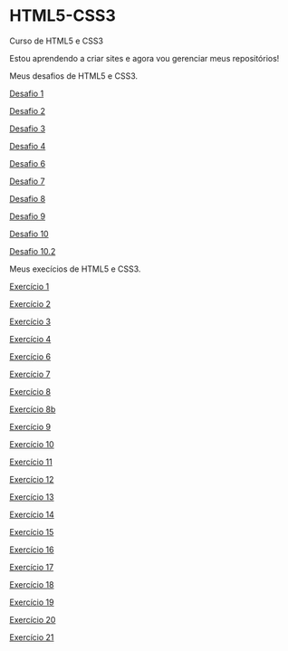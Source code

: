 # HTML5-CSS3
 Curso de HTML5 e CSS3

 Estou aprendendo a criar sites e agora vou gerenciar meus repositórios!

Meus desafios de HTML5 e CSS3.

 <a href="https://andre-santosds.github.io/HTML5-CSS3/desafios/desafio-1/index.HTML" target="_blank" rel="external">Desafio 1</a>

 <a href="https://andre-santosds.github.io/HTML5-CSS3/desafios/desafio-2/index.HTML" target="_blank" rel="external">Desafio 2</a>

 <a href="https://andre-santosds.github.io/HTML5-CSS3/desafios/desafio-3/index.HTML" target="_blank" rel="external">Desafio 3</a>

 <a href="https://andre-santosds.github.io/HTML5-CSS3/desafios/desafio-4/index.HTML" target="_blank" rel="external">Desafio 4</a>

 <a href="https://andre-santosds.github.io/HTML5-CSS3/desafios/desafio-6/index.HTML" target="_blank" rel="external">Desafio 6</a>

 <a href="https://andre-santosds.github.io/HTML5-CSS3/desafios/desafio-7/index.HTML" target="_blank" rel="external">Desafio 7</a>

 <a href="https://andre-santosds.github.io/HTML5-CSS3/desafios/desafio-8/index.HTML" target="_blank" rel="external">Desafio 8</a>

 <a href="https://andre-santosds.github.io/HTML5-CSS3/desafios/desafio-9/index.HTML" target="_blank" rel="external">Desafio 9</a>

 <a href="https://andre-santosds.github.io/HTML5-CSS3/desafios/desafio-10/index.html" target="_blank" rel="external">Desafio 10</a>

 <a href="https://andre-santosds.github.io/HTML5-CSS3/desafios/desafio-10.2/index.html" target="_blank" rel="external">Desafio 10.2</a>

 Meus execícios de HTML5 e CSS3.
 
 <a href="https://andre-santosds.github.io/HTML5-CSS3/exercicios/ex001/index.html" target="_blank" rel="external">Exercício 1</a>

 <a href="https://andre-santosds.github.io/HTML5-CSS3/exercicios/ex002/index.html" target="_blank" rel="external">Exercício 2</a>

 <a href="https://andre-santosds.github.io/HTML5-CSS3/exercicios/ex003/index.html" target="_blank" rel="external">Exercício 3</a>

 <a href="https://andre-santosds.github.io/HTML5-CSS3/exercicios/ex004/index.html" target="_blank" rel="external">Exercício 4</a>

 <a href="https://andre-santosds.github.io/HTML5-CSS3/exercicios/ex006/index.html" target="_blank" rel="external">Exercício 6</a>

 <a href="https://andre-santosds.github.io/HTML5-CSS3/exercicios/ex007/index.html" target="_blank" rel="external">Exercício 7</a>

 <a href="https://andre-santosds.github.io/HTML5-CSS3/exercicios/ex008/index.html" target="_blank" rel="external">Exercício 8</a>

 <a href="https://andre-santosds.github.io/HTML5-CSS3/exercicios/ex008b/index.html" target="_blank" rel="external">Exercício 8b</a>

 <a href="https://andre-santosds.github.io/HTML5-CSS3/exercicios/ex009/index.html" target="_blank" rel="external">Exercício 9</a>

 <a href="https://andre-santosds.github.io/HTML5-CSS3/exercicios/ex010/index.html" target="_blank" rel="external">Exercício 10</a>

 <a href="https://andre-santosds.github.io/HTML5-CSS3/exercicios/ex011/index.html" target="_blank" rel="external">Exercício 11</a>

 <a href="https://andre-santosds.github.io/HTML5-CSS3/exercicios/ex012/index.html" target="_blank" rel="external">Exercício 12</a>

 <a href="https://andre-santosds.github.io/HTML5-CSS3/exercicios/ex013/index.html" target="_blank" rel="external">Exercício 13</a>

 <a href="https://andre-santosds.github.io/HTML5-CSS3/exercicios/ex014/index.html" target="_blank" rel="external">Exercício 14</a>

 <a href="https://andre-santosds.github.io/HTML5-CSS3/exercicios/ex015/index.html" target="_blank" rel="external">Exercício 15</a>

 <a href="https://andre-santosds.github.io/HTML5-CSS3/exercicios/ex016/cor01.HTML" target="_blank" rel="external">Exercício 16</a>

 <a href="https://andre-santosds.github.io/HTML5-CSS3/exercicios/ex017/fonte01.HTML" target="_blank" rel="external">Exercício 17</a>

 <a href="https://andre-santosds.github.io/HTML5-CSS3/exercicios/ex018/font01.HTML" target="_blank" rel="external">Exercício 18</a>

 <a href="https://andre-santosds.github.io/HTML5-CSS3/exercicios/ex019/seletor01.HTML" target="_blank" rel="external">Exercício 19</a>

 <a href="https://andre-santosds.github.io/HTML5-CSS3/exercicios/ex020/hover.HTML" target="_blank" rel="external">Exercício 20</a>

 <a href="https://andre-santosds.github.io/HTML5-CSS3/exercicios/ex021/caixa01.HTML" target="_blank" rel="external">Exercício 21</a>